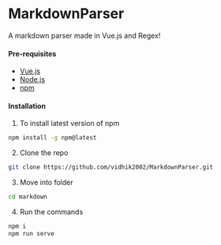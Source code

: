 # MarkdownParser
A markdown parser made in Vue.js and Regex!

#### Pre-requisites
- [Vue.js](https://vuejs.org/)
- [Node.js](https://nodejs.org/en/)
- [npm](https://www.npmjs.com/)


#### Installation
1. To install latest version of npm
```sh
npm install -g npm@latest
```
2. Clone the repo
```sh
git clone https://github.com/vidhik2002/MarkdownParser.git
```
3. Move into folder
```sh
cd markdown
```
4. Run the commands
```sh
npm i
npm run serve
```

